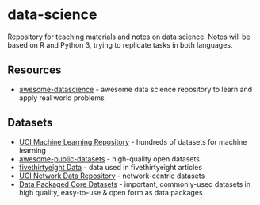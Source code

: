 # data-science

Repository for teaching materials and notes on data science. Notes will be
based on R and Python 3, trying to replicate tasks in both languages.

## Resources

- [awesome-datascience][awesomeds] - awesome data science repository to learn
  and apply real world problems

[awesomeds]: https://github.com/bulutyazilim/awesome-datascience

## Datasets

- [UCI Machine Learning Repository][uci] - hundreds of datasets for machine
  learning
- [awesome-public-datasets][public] - high-quality open datasets
- [fivethirtyeight Data][538] - data used in fivethirtyeight articles
- [UCI Network Data Repository][nets] - network-centric datasets
- [Data Packaged Core Datasets][datapkg] - important, commonly-used datasets in
  high quality, easy-to-use & open form as data packages

[uci]: http://archive.ics.uci.edu/ml/index.php
[public]: https://github.com/caesar0301/awesome-public-datasets
[538]: https://github.com/fivethirtyeight/data
[nets]: https://networkdata.ics.uci.edu/index.php
[datapkg]: https://github.com/datasets
